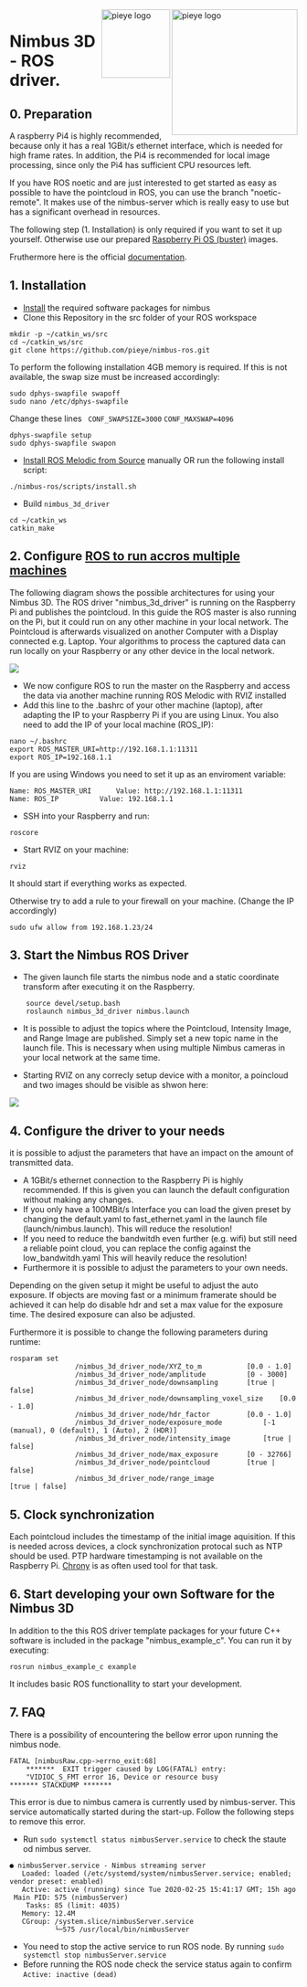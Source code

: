 <img src="./assets/PIEYE_Logo_RGB_POS.png" align="right" title="pieye logo" width="220" >
<img src="./assets/IWT.png" align="right" title="pieye logo" width="120" >

# Nimbus 3D - ROS driver.

## 0. Preparation
A raspberry Pi4 is highly recommended, because only it has a real 1GBit/s ethernet interface, which is needed for high frame rates. In addition, the Pi4 is recommended for local image processing, since only the Pi4 has sufficient CPU resources left.

If you have ROS noetic and are just interested to get started as easy as possible to have the pointcloud in ROS, you can use the branch "noetic-remote". It makes use of the nimbus-server which is really easy to use but has a significant overhead in resources. 

The following step (1. Installation) is only required if you want to set it up yourself.
Otherwise use our prepared [Raspberry Pi OS (buster)](https://cloud.pieye.org/index.php/s/nimbus3D) images.

Fruthermore here is the official [documentation](https://nimbus-docs.readthedocs.io/en/latest/index.html).


## 1. Installation

* [Install](https://github.com/pieye/nimbus-userland) the required software packages for nimbus
* Clone this Repository in the src folder of your ROS workspace 
``` 
mkdir -p ~/catkin_ws/src
cd ~/catkin_ws/src
git clone https://github.com/pieye/nimbus-ros.git
``` 

To perform the following installation 4GB memory is required. If this is not available, the swap size must be increased accordingly:
``` 
sudo dphys-swapfile swapoff
sudo nano /etc/dphys-swapfile
``` 

Change these lines ``` CONF_SWAPSIZE=3000``` ```CONF_MAXSWAP=4096```
``` 
dphys-swapfile setup
sudo dphys-swapfile swapon
``` 

* [Install ROS Melodic from Source](http://wiki.ros.org/ROSberryPi/Installing%20ROS%20Melodic%20on%20the%20Raspberry%20Pi) manually OR run the following install script: 
``` 
./nimbus-ros/scripts/install.sh
``` 
* Build `nimbus_3d_driver`
``` 
cd ~/catkin_ws
catkin_make
```
    
## 2. Configure [ROS to run accros multiple machines](http://wiki.ros.org/ROS/Tutorials/MultipleMachines)

The following diagram shows the possible architectures for using your Nimbus 3D. The ROS driver "nimbus_3d_driver" is running on the Raspberry Pi and publishes the pointcloud. In this guide the ROS master is also running  on the Pi, but it could run on any other machine in your local network. The Pointcloud is afterwards visualized on another Computer with a Display connected e.g. Laptop. Your algorithms to process the captured data can run locally on your Raspberry or any other device in the local network. 


<img src="./assets/nimbus_ros.png" align="center">


* We now configure ROS to run the master on the Raspberry and access the data via another machine running ROS Melodic with RVIZ installed
* Add this line to the .bashrc of your other machine (laptop), after adapting the IP to your Raspberry Pi if you are using Linux. You also need to add the IP of your local machine (ROS_IP):

```
nano ~/.bashrc
export ROS_MASTER_URI=http://192.168.1.1:11311
export ROS_IP=192.168.1.1
```
If you are using Windows you need to set it up as an enviroment variable:
```
Name: ROS_MASTER_URI      Value: http://192.168.1.1:11311
Name: ROS_IP      	  Value: 192.168.1.1
```
* SSH into your Raspberry and run:
```
roscore
```
* Start RVIZ on your machine:
```
rviz
```
It should start if everything works as expected.

Otherwise try to add a rule to your firewall on your machine. (Change the IP accordingly)
```
sudo ufw allow from 192.168.1.23/24
```


## 3. Start the Nimbus ROS Driver
* The given launch file starts the nimbus node and a static coordinate transform after executing it on the Raspberry.
```
    source devel/setup.bash 
    roslaunch nimbus_3d_driver nimbus.launch
  ```  
* It is possible to adjust the topics where the Pointcloud, Intensity Image, and Range Image are published. Simply set a new topic name in the launch file. This is necessary when using multiple Nimbus cameras in your local network at the same time.

* Starting RVIZ on any correcly setup device with a monitor, a poincloud and two images should be visible as shwon here:
<img src="./assets/nimbus_ros.gif" align="center">


## 4. Configure the driver to your needs
it is possible to adjust the parameters that have an impact on the amount of transmitted data.
* A 1GBit/s ethernet connection to the Raspberry Pi is highly recommended. If this is given you can launch the default configuration without making any changes.
* If you only have a 100MBit/s Interface you can load the given preset by changing the default.yaml to fast_ethernet.yaml in the launch file (launch/nimbus.launch). This will reduce the resolution!
* If you need to reduce the bandwitdh even further (e.g. wifi) but still need a reliable point cloud, you can replace the config against the low_bandwitdh.yaml This will heavily reduce the resolution!
* Furthermore it is possible to adjust the parameters to your own needs.

Depending on the given setup it might be useful to adjust the auto exposure.
If objects are moving fast or a minimum framerate should be achieved it can help do disable hdr and set a max value for the exposure time. The desired exposure can also be adjusted.

Furthermore it is possible to change the following parameters during runtime:
```
rosparam set 
                /nimbus_3d_driver_node/XYZ_to_m		  	  [0.0 - 1.0]
                /nimbus_3d_driver_node/amplitude		  [0 - 3000]
                /nimbus_3d_driver_node/downsampling		  [true | false]
                /nimbus_3d_driver_node/downsampling_voxel_size    [0.0 - 1.0]
                /nimbus_3d_driver_node/hdr_factor		  [0.0 - 1.0]
                /nimbus_3d_driver_node/exposure_mode		  [-1 (manual), 0 (default), 1 (Auto), 2 (HDR)]
                /nimbus_3d_driver_node/intensity_image	  	  [true | false]
                /nimbus_3d_driver_node/max_exposure		  [0 - 32766]
                /nimbus_3d_driver_node/pointcloud		  [true | false]
                /nimbus_3d_driver_node/range_image                [true | false]
```

## 5. Clock synchronization
Each pointcloud includes the timestamp of the initial image aquisition. If this is needed across devices, a clock synchronization protocal such as NTP should be used. PTP hardware timestamping is not available on the Raspberry Pi. [Chrony](https://www.linuxtechi.com/sync-time-in-linux-server-using-chrony) is as often used tool for that task.


## 6. Start developing your own Software for the Nimbus 3D
In addition to the this ROS driver template packages for your future C++ software is included in the package "nimbus_example_c". You can run it by executing:
```
rosrun nimbus_example_c example
```
It includes basic ROS functionallity to start your development.

## 7. FAQ
There is a possibility of encountering the bellow error upon running the nimbus node.
```
FATAL [nimbusRaw.cpp->errno_exit:68]	
	*******	 EXIT trigger caused by LOG(FATAL) entry: 
	"VIDIOC_S_FMT error 16, Device or resource busy
*******	STACKDUMP *******
```
This error is due to nimbus camera is currently used by nimbus-server. This service automatically started during the start-up. Follow the following steps to remove this error.

* Run `sudo systemctl status nimbusServer.service` to check the staute od nimbus server. 
```
● nimbusServer.service - Nimbus streaming server
   Loaded: loaded (/etc/systemd/system/nimbusServer.service; enabled; vendor preset: enabled)
   Active: active (running) since Tue 2020-02-25 15:41:17 GMT; 15h ago
 Main PID: 575 (nimbusServer)
    Tasks: 85 (limit: 4035)
   Memory: 12.4M
   CGroup: /system.slice/nimbusServer.service
           └─575 /usr/local/bin/nimbusServer
``` 
* You need to stop the active service to run ROS node. By running 
`sudo systemctl stop nimbusServer.service`
* Before running the ROS node check the service status again to confirm  `Active: inactive (dead)`
